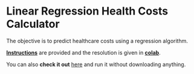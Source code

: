 # Linear Regression Health Costs Calculator

The objective is to predict healthcare costs using a regression algorithm.

[**Instructions**](https://github.com/LautaroOchotorena/Machine-Learning-with-Python-FreeCodeCamp/blob/main/Linear%20Regression%20Health%20Costs%20Calculator/Instructions.md) are provided and the resolution
is given in [**colab**](https://github.com/LautaroOchotorena/Machine-Learning-with-Python-FreeCodeCamp/blob/main/Linear%20Regression%20Health%20Costs%20Calculator/fcc_predict_health_costs_with_regression.ipynb).

You can also **check it out** [here](https://colab.research.google.com/drive/1Qqn0GsqiRXfjyZp-AtIIWQVbOsUTM0da?usp=sharing) and run it without downloading anything.
